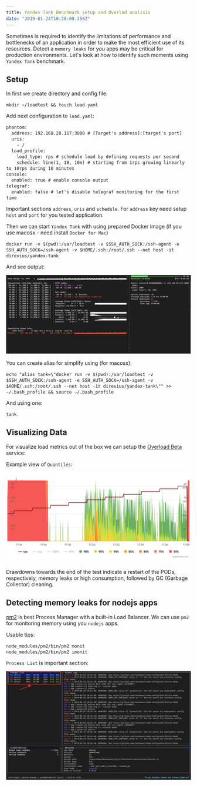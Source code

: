 ```yaml
---
title: Yandex Tank Benchmark setup and Overlod analisis
date: "2019-01-24T10:28:00.256Z"
---
```


Sometimes is required to identify the limitations of performance and bottlenecks of an application in order to make the most efficient use of its resources. Detect a `memory leaks` for you apps may be critical for production environments. Let's look at how to identify such moments using `Yandex Tank` benchmark.

## Setup

In first we create directory and config file:

```shell
mkdir ~/loadtest && touch load.yaml
```

Add next configuration to `load.yaml`:

```shell
phantom:
  address: 192.168.20.117:3000 # [Target's address]:[target's port]
  uris:
    - /
  load_profile:
    load_type: rps # schedule load by defining requests per second
    schedule: line(1, 10, 10m) # starting from 1rps growing linearly to 10rps during 10 minutes
console:
  enabled: true # enable console output
telegraf:
  enabled: false # let's disable telegraf monitoring for the first time
```

Important sections `address`, `uris` and `schedule`. For `address` key need setup `host` and `port` for you tested application.

Then we can start `Yandex Tank` with using prepared Docker image (if you use macosx - need install `Docker for Mac`)

```shell
docker run -v $(pwd):/var/loadtest -v $SSH_AUTH_SOCK:/ssh-agent -e SSH_AUTH_SOCK=/ssh-agent -v $HOME/.ssh:/root/.ssh --net host -it direvius/yandex-tank
```

And see output:

![Console output](./console-output.png)

You can create alias for simplify using (for macosx):

```shell
echo "alias tank=\"docker run -v $(pwd):/var/loadtest -v $SSH_AUTH_SOCK:/ssh-agent -e SSH_AUTH_SOCK=/ssh-agent -v $HOME/.ssh:/root/.ssh --net host -it direvius/yandex-tank\"" >> ~/.bash_profile && source ~/.bash_profile
```

And using one:

```shell
tank
```


## Visualizing Data

For visualize load metrics out of the box we can setup the [Overload Beta](https://overload.yandex.net/mainpage/guide#install) service:

Example view of `Quantiles`:

![Overload Quantiles](./overload-quantiles.png)

Drawdowns towards the end of the test indicate a restart of the PODs, respectively, memory leaks or high consumption, followed by GC (Garbage Collector) cleaning.

## Detecting memory leaks for nodejs apps

[pm2](https://github.com/Unitech/pm2) is best Process Manager with a built-in Load Balancer. We can use `pm2` for monitoring memory using you `nodejs` apps.

Usable tips:

```shell
node_modules/pm2/bin/pm2 monit
node_modules/pm2/bin/pm2 imonit
```

`Process List` is important section:

![Process List](./pm2-process-list.png)